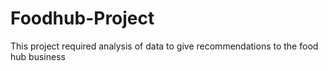 # Foodhub-Project
This project required analysis of data to give recommendations to the food hub business
